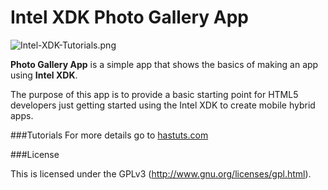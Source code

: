 Intel XDK Photo Gallery App
===========================

![Intel-XDK-Tutorials.png](http://hastuts.com/wp-content/uploads/2015/01/Intel-XDK-Tutorials.png)


**Photo Gallery App** is a simple app that shows the basics of making an app using **Intel XDK**.

The purpose of this app is to provide a basic starting point for HTML5 developers just getting started using the Intel XDK to create mobile hybrid apps.


###Tutorials
For more details go to [hastuts.com](http://hastuts.com/intel-xdk-all-tutorials/)

###License

This is licensed under the GPLv3 (http://www.gnu.org/licenses/gpl.html).
